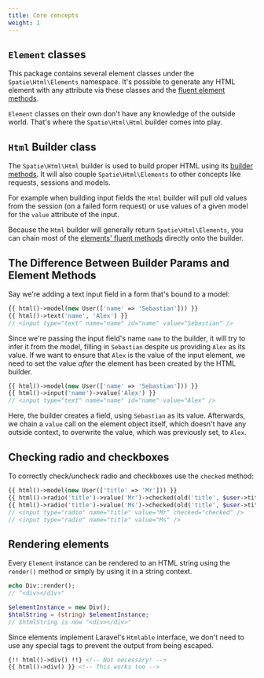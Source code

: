 ```yaml
---
title: Core concepts
weight: 1
---
```


## `Element` classes

This package contains several element classes under the `Spatie\Html\Elements` namespace. It's possible to generate any HTML element with any attribute via these classes and the [fluent element methods](/laravel-html/v1/general-usage/element-methods).

`Element` classes on their own don't have any knowledge of the outside world. That's where the `Spatie\Html\Html` builder comes into play.

## `Html` Builder class

The `Spatie\Html\Html` builder is used to build proper HTML using its [builder methods](/laravel-html/v1/general-usage/html-builder). It will also couple `Spatie\Html\Elements` to other concepts like requests, sessions and models.

For example when building input fields the `Html` builder will pull old values from the session (on a failed form request) or use values of a given model for the `value` attribute of the input.

Because the `Html` builder will generally return `Spatie\Html\Elements`, you can chain most of the [elements' fluent methods](/laravel-html/v1/general-usage/element-methods) directly onto the builder.

## The Difference Between Builder Params and Element Methods

Say we're adding a text input field in a form that's bound to a model:

```php
{{ html()->model(new User(['name' => 'Sebastian'])) }}
{{ html()->text('name', 'Alex') }}
// <input type="text" name="name" id="name" value="Sebastian" />
```

Since we're passing the input field's name `name` to the builder, it will try to infer it from the model, filling in `Sebastian` despite us providing `Alex` as its value. If we want to ensure that `Alex` is the value of the input element, we need to set the value *after* the element has been created by the HTML builder.

```php
{{ html()->model(new User(['name' => 'Sebastian'])) }}
{{ html()->input('name')->value('Alex') }}
// <input type="text" name="name" id="name" value="Alex" />
```

Here, the builder creates a field, using `Sebastian` as its value. Afterwards, we chain a `value` call on the element object itself, which doesn't have any outside context, to overwrite the value, which was previously set, to `Alex`.

## Checking radio and checkboxes

To correctly check/uncheck radio and checkboxes use the `checked` method:

```php
{{ html()->model(new User(['title' => 'Mr'])) }}
{{ html()->radio('title')->value('Mr')->checked(old('title', $user->title === 'Mr')) }}
{{ html()->radio('title')->value('Ms')->checked(old('title', $user->title === 'Ms')) }}
// <input type="radio" name="title" value="Mr" checked="checked" />
// <input type="radio" name="title" value="Ms" />
```

## Rendering elements

Every `Element` instance can be rendered to an HTML string using the `render()` method or simply by using it in a string context.

```php
echo Div::render();
// "<div></div>"

$elementInstance = new Div();
$htmlString = (string) $elementInstance;
// $htmlString is now "<div></div>"
```

Since elements implement Laravel's `Htmlable` interface, we don't need to use any special tags to prevent the output from being escaped.

```html
{!! html()->div() !!} <!-- Not necessary! -->
{{ html()->div() }} <!-- This works too -->
```
